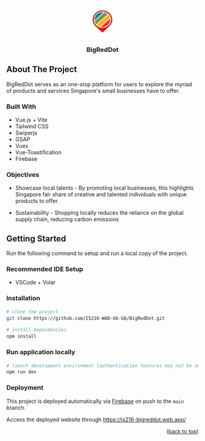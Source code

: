 <a name="readme-top"></a>

<!-- PROJECT LOGO -->
<br />
<div align="center">
    <img src="public/assets/logo.png" width="80" height="80">
  <h3 align="center">BigRedDot</h3>
</div>

<!-- ABOUT THE PROJECT -->

## About The Project

BigRedDot serves as an one-stop platform for users to explore the myriad of products and services Singapore's small businesses have to offer.

### Built With

-   Vue.js + Vite
-   Tailwind CSS
-   Swiperjs
-   GSAP
-   Vuex
-   Vue-Toastification
-   Firebase

### Objectives

-   Showcase local talents - By promoting local businesses, this highlights Singapore fair share of creative and talented individuals with unique products to offer.

-   Sustainability - Shopping locally reduces the reliance on the global supply chain, reducing carbon emissions

<!-- GETTING STARTED -->

## Getting Started

Run the following command to setup and run a local copy of the project.

### Recommended IDE Setup

-   VSCode + Volar

### Installation

```bash
# clone the project
git clone https://github.com/IS216-WAD-G6-G8/BigRedDot.git
```

```bash
# install dependencies
npm install
```

### Run application locally

```bash
# launch development environment (authentication features may not be available)
npm run dev
```

### Deployment

This project is deployed automatically via [Firebase](https://firebase.google.com/) on push to the `main` branch.

Access the deployed website through https://is216-bigreddot.web.app/

<p align="right">(<a href="#readme-top">back to top</a>)</p>
